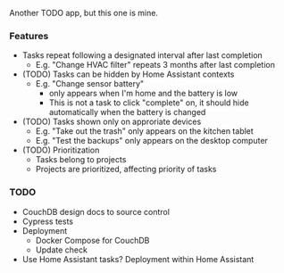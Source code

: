 Another TODO app, but this one is mine.

### Features

- Tasks repeat following a designated interval after last completion
    - E.g. "Change HVAC filter" repeats 3 months after last completion
- (TODO) Tasks can be hidden by Home Assistant contexts
  - E.g. "Change sensor battery" 
    - only appears when I'm home and the battery is low
    - This is not a task to click "complete" on, it should hide automatically when the battery is changed
- (TODO) Tasks shown only on approriate devices
    - E.g. "Take out the trash" only appears on the kitchen tablet
    - E.g. "Test the backups" only appears on the desktop computer
- (TODO) Prioritization
    - Tasks belong to projects
    - Projects are prioritized, affecting priority of tasks

### TODO

- CouchDB design docs to source control
- Cypress tests
- Deployment
  - Docker Compose for CouchDB
  - Update check
- Use Home Assistant tasks? Deployment within Home Assistant

